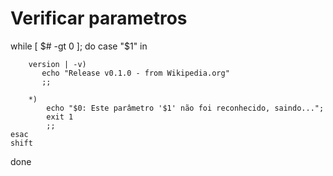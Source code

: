 # Verificar parametros
while [ $# -gt 0 ]; do
    case "$1" in
 
        version | -v) 
           echo "Release v0.1.0 - from Wikipedia.org"
           ;;

        *) 
            echo "$0: Este parâmetro '$1' não foi reconhecido, saindo...";
            exit 1
            ;;
    esac
    shift
done  